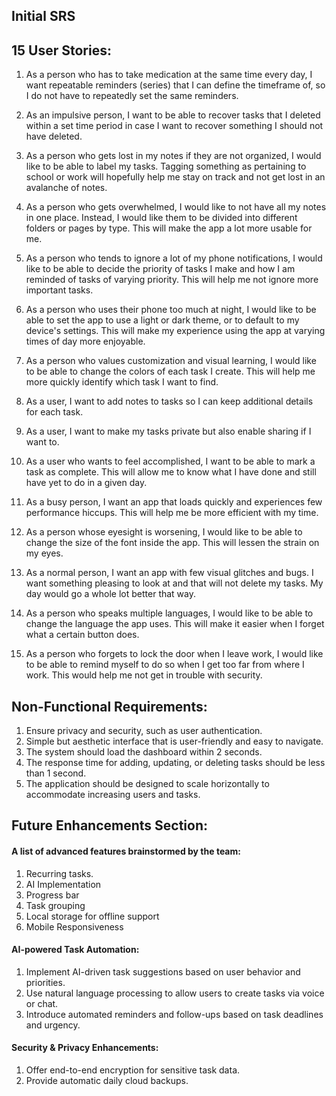 ## Initial SRS

## 15 User Stories:

1. As a person who has to take medication at the same time every day, I want repeatable reminders (series) that I can define the timeframe of, so I do not have to repeatedly set the same reminders.

2. As an impulsive person, I want to be able to recover tasks that I deleted within a set time period in case I want to recover something I should not have deleted.

3. As a person who gets lost in my notes if they are not organized, I would like to be able to label my tasks. Tagging something as pertaining to school or work will hopefully help me stay on track and not get lost in an avalanche of notes.

4. As a person who gets overwhelmed, I would like to not have all my notes in one place. Instead, I would like them to be divided into different folders or pages by type. This will make the app a lot more usable for me.

5. As a person who tends to ignore a lot of my phone notifications, I would like to be able to decide the priority of tasks I make and how I am reminded of tasks of varying priority. This will help me not ignore more important tasks.

6. As a person who uses their phone too much at night, I would like to be able to set the app to use a light or dark theme, or to default to my device's settings. This will make my experience using the app at varying times of day more enjoyable.

7. As a person who values customization and visual learning, I would like to be able to change the colors of each task I create. This will help me more quickly identify which task I want to find.

8. As a user, I want to add notes to tasks so I can keep additional details for each task.

9. As a user, I want to make my tasks private but also enable sharing if I want to.

10. As a user who wants to feel accomplished, I want to be able to mark a task as complete. This will allow me to know what I have done and still have yet to do in a given day.

11. As a busy person, I want an app that loads quickly and experiences few performance hiccups. This will help me be more efficient with my time.

12. As a person whose eyesight is worsening, I would like to be able to change the size of the font inside the app. This will lessen the strain on my eyes.

13. As a normal person, I want an app with few visual glitches and bugs. I want something pleasing to look at and that will not delete my tasks. My day would go a whole lot better that way.

14. As a person who speaks multiple languages, I would like to be able to change the language the app uses. This will make it easier when I forget what a certain button does.

15. As a person who forgets to lock the door when I leave work, I would like to be able to remind myself to do so when I get too far from where I work. This would help me not get in trouble with security.

## Non-Functional Requirements:

1. Ensure privacy and security, such as user authentication.
2. Simple but aesthetic interface that is user-friendly and easy to navigate.
3. The system should load the dashboard within 2 seconds.
4. The response time for adding, updating, or deleting tasks should be less than 1 second.
5. The application should be designed to scale horizontally to accommodate increasing users and tasks.

## Future Enhancements Section:

#### A list of advanced features brainstormed by the team:

1. Recurring tasks.
2. AI Implementation
3. Progress bar
4. Task grouping
5. Local storage for offline support
6. Mobile Responsiveness

#### AI-powered Task Automation:

1. Implement AI-driven task suggestions based on user behavior and priorities.
2. Use natural language processing to allow users to create tasks via voice or chat.
3. Introduce automated reminders and follow-ups based on task deadlines and urgency.

#### Security & Privacy Enhancements:

1. Offer end-to-end encryption for sensitive task data.
2. Provide automatic daily cloud backups.
